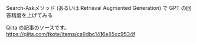 Search-Askメソッド (あるいは Retrieval Augmented Generation) で GPT の回答精度を上げてみる

Qiita の記事のソースです。  
https://qiita.com/tkote/items/ca9dbc1416e85cc9534f
